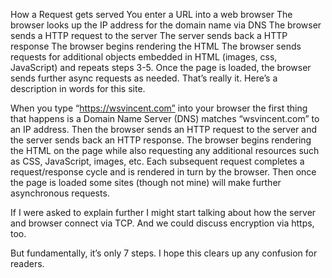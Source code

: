 How a Request gets served
You enter a URL into a web browser
The browser looks up the IP address for the domain name via DNS
The browser sends a HTTP request to the server
The server sends back a HTTP response
The browser begins rendering the HTML
The browser sends requests for additional objects embedded in HTML (images, css, JavaScript) and repeats steps 3-5.
Once the page is loaded, the browser sends further async requests as needed.
That’s really it. Here’s a description in words for this site.

When you type “https://wsvincent.com” into your browser the first thing that happens is a Domain Name Server (DNS) matches “wsvincent.com” to an IP address. Then the browser sends an HTTP request to the server and the server sends back an HTTP response. The browser begins rendering the HTML on the page while also requesting any additional resources such as CSS, JavaScript, images, etc. Each subsequent request completes a request/response cycle and is rendered in turn by the browser. Then once the page is loaded some sites (though not mine) will make further asynchronous requests.

If I were asked to explain further I might start talking about how the server and browser connect via TCP. And we could discuss encryption via https, too.

But fundamentally, it’s only 7 steps. I hope this clears up any confusion for readers.